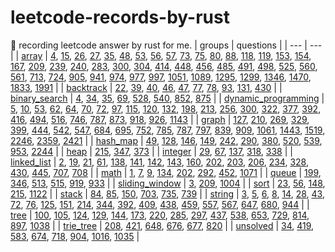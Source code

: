 # leetcode-records-by-rust
🐒 recording leetcode answer by rust for me.
| groups | questions |
| --- | --- |
| [array](_array) | [4](_array/_4_median-of-two-sorted-arrays), [15](_array/_15_3-sum), [26](_array/_26_remove-duplicates-from-sorted-array), [27](_array/_27_remove-element), [35](_array/_35_search-insert-position), [48](_array/_48_rotate-image), [53](_array/_53_maximum-subarray), [56](_array/_56_merge-intervals), [57](_array/_57_insert-interval), [73](_array/_73_set-matrix-zeroes), [75](_array/_75_sort-colors), [80](_array/_80_remove-duplicates-from-sorted-array-ii), [88](_array/_88_merge-sorted-array), [118](_array/_118_pascals-triangle), [119](_array/_119_pascals-triangle-ii), [153](_array/_153_find-minimum-in-rotated-sorted-array), [154](_array/_154_find-minimum-in-rotated-sorted-array-ii), [167](_array/_167_two-sum-ii-input-array-is-sorted), [209](_array/_209_minimum-size-subarray-sum), [239](_array/_239_sliding-window-maximum), [240](_array/_240_search-a-2-d-matrix-ii), [283](_array/_283_move-zeroes), [300](_array/_300_longest-increasing-subsequence), [304](_array/_304_range-sum-query-2-d-immutable), [414](_array/_414_third-maximum-number), [448](_array/_448_find-all-numbers-disappeared-in-an-array), [456](_array/_456_132-pattern), [485](_array/_485_max-consecutive-ones), [491](_array/_491_increasing-subsequences), [498](_array/_498_diagonal-traverse), [525](_array/_525_contiguous-array), [560](_array/_560_subarray-sum-equals-k), [561](_array/_561_array-partition), [713](_array/_713_subarray-product-less-than-k), [724](_array/_724_find-pivot-index), [905](_array/_905_sort-array-by-parity), [941](_array/_941_valid-mountain-array), [974](_array/_974_subarray-sums-divisible-by-k), [977](_array/_977_squares-of-a-sorted-array), [997](_array/_997_find-the-town-judge), [1051](_array/_1051_height-checker), [1089](_array/_1089_duplicate-zeros), [1295](_array/_1295_find-numbers-with-even-number-of-digits), [1299](_array/_1299_replace-elements-with-greatest-element-on-right-side), [1346](_array/_1346_check-if-n-and-its-double-exist), [1470](_array/_1470_shuffle-the-array), [1833](_array/_1833_maximum-ice-cream-bars), [1991](_array/_1991_find-the-middle-index-in-array) |
| [backtrack](_backtrack) | [22](_backtrack/_22_generate-parentheses), [39](_backtrack/_39_combination-sum), [40](_backtrack/_40_combination-sum-ii), [46](_backtrack/_46_permutations), [47](_backtrack/_47_permutations-ii), [77](_backtrack/_77_combinations), [78](_backtrack/_78_subsets), [93](_backtrack/_93_restore-ip-addresses), [131](_backtrack/_131_palindrome-partitioning), [430](_backtrack/_430_flatten-a-multilevel-doubly-linked-list) |
| [binary_search](_binary_search) | [4](_binary_search/_4_median-of-two-sorted-arrays), [34](_binary_search/_34_find-first-and-last-position-of-element-in-sorted-array), [35](_binary_search/_35_search-insert-position), [69](_binary_search/_69_sqrt-x), [528](_binary_search/_528_random-pick-with-weight), [540](_binary_search/_540_single-element-in-a-sorted-array), [852](_binary_search/_852_peak-index-in-a-mountain-array), [875](_binary_search/_875_koko-eating-bananas) |
| [dynamic_programming](_dynamic_programming) | [5](_dynamic_programming/_5_longest-palindromic-substring), [10](_dynamic_programming/_10_regular-expression-matching), [53](_dynamic_programming/_53_maximum-subarray), [62](_dynamic_programming/_62_unique-paths), [64](_dynamic_programming/_64_minimum-path-sum), [70](_dynamic_programming/_70_climbing-stairs), [72](_dynamic_programming/_72_edit-distance), [97](_dynamic_programming/_97_interleaving-string), [115](_dynamic_programming/_115_distinct-subsequences), [120](_dynamic_programming/_120_triangle), [132](_dynamic_programming/_132_palindrome-partitioning-ii), [198](_dynamic_programming/_198_house-robber), [213](_dynamic_programming/_213_house-robber-ii), [256](_dynamic_programming/_256_paint-house), [300](_dynamic_programming/_300_longest-increasing-subsequence), [322](_dynamic_programming/_322_coin-change), [377](_dynamic_programming/_377_combination-sum-iv), [392](_dynamic_programming/_392_is-subsequence), [416](_dynamic_programming/_416_partition-equal-subset-sum), [494](_dynamic_programming/_494_target-sum), [516](_dynamic_programming/_516_longest-palindromic-subsequence), [746](_dynamic_programming/_746_min-cost-climbing-stairs), [787](_dynamic_programming/_787_cheapest-flights-within-k-stops), [873](_dynamic_programming/_873_length-of-longest-fibonacci-subsequence), [918](_dynamic_programming/_918_maximum-sum-circular-subarray), [926](_dynamic_programming/_926_flip-string-to-monotone-increasing), [1143](_dynamic_programming/_1143_longest-common-subsequence) |
| [graph](_graph) | [127](_graph/_127_word-ladder), [210](_graph/_210_course-schedule-ii), [269](_graph/_269_alien-dictionary), [329](_graph/_329_longest-increasing-path-in-a-matrix), [399](_graph/_399_evaluate-division), [444](_graph/_444_sequence-reconstruction), [542](_graph/_542_01-matrix), [547](_graph/_547_number-of-provinces), [684](_graph/_684_redundant-connection), [695](_graph/_695_max-area-of-island), [752](_graph/_752_open-the-lock), [785](_graph/_785_is-graph-bipartite), [787](_graph/_787_cheapest-flights-within-k-stops), [797](_graph/_797_all-paths-from-source-to-target), [839](_graph/_839_similar-string-groups), [909](_graph/_909_snakes-and-ladders), [1061](_graph/_1061_lexicographically-smallest-equivalent-string), [1443](_graph/_1443_minimum-time-to-collect-all-apples-in-a-tree), [1519](_graph/_1519_number-of-nodes-in-the-sub-tree-with-the-same-label), [2246](_graph/_2246_longest-path-with-different-adjacent-characters), [2359](_graph/_2359_find_closest_node_to_given_two_nodes), [2421](_graph/_2421_number-of-good-paths) |
| [hash_map](_hash_map) | [49](_hash_map/_49_group-anagrams), [128](_hash_map/_128_longest-consecutive-sequence), [146](_hash_map/_146_lru-cache), [149](_hash_map/_149_max-points-on-a-line), [242](_hash_map/_242_valid-anagram), [290](_hash_map/_290_word-pattern), [380](_hash_map/_380_insert-delete-get-random-o-1), [520](_hash_map/_520_detect-capital), [539](_hash_map/_539_minimum-time-difference), [953](_hash_map/_953_verifying-an-alien-dictionary), [2244](_hash_map/_2244_minimum-rounds-to-complete-all-tasks) |
| [heap](_heap) | [215](_heap/_215_kth-largest-element-in-an-array), [347](_heap/_347_top-k-frequent-elements), [373](_heap/_373_find-k-pairs-with-smallest-sums) |
| [integer](_integer) | [29](_integer/_29_divide-two-integers), [67](_integer/_67_add-binary), [137](_integer/_137_single-number-ii), [318](_integer/_318_maximum-product-of-word-lengths), [338](_integer/_338_counting-bits) |
| [linked_list](_linked_list) | [2](_linked_list/_2_add-two-numbers), [19](_linked_list/_19_remove-nth-node-from-end-of-list), [21](_linked_list/_21_merge-two-sorted-lists), [61](_linked_list/_61_rotate-list), [138](_linked_list/_138_copy-list-with-random-pointer), [141](_linked_list/_141_linked-list-cycle), [142](_linked_list/_142_linked-list-cycle-ii), [143](_linked_list/_143_reorder-list), [160](_linked_list/_160_intersection-of-two-linked-lists), [202](_linked_list/_202_happy-number), [203](_linked_list/_203_remove-linked-list-elements), [206](_linked_list/_206_reverse-linked-list), [234](_linked_list/_234_palindrome-linked-list), [328](_linked_list/_328_odd-even-linked-list), [430](_linked_list/_430_flatten-a-multilevel-doubly-linked-list), [445](_linked_list/_445_add-two-numbers-ii), [707](_linked_list/_707_design-linked-list), [708](_linked_list/_708_insert_into_a_sorted_circular_linked_list) |
| [math](_math) | [1](_math/_1_two-sum), [7](_math/_7_reverse-integer), [9](_math/_9_palindrome-number), [134](_math/_134_gas-station), [202](_math/_202_happy-number), [292](_math/_292_nim-game), [452](_math/_452_minimum-number-of-arrows-to-burst-balloons), [1071](_math/_1071_greatest-common-divisor-of-strings) |
| [queue](_queue) | [199](_queue/_199_binary-tree-right-side-view), [346](_queue/_346_moving_average_from_data_stream), [513](_queue/_513_find-bottom-left-tree-value), [515](_queue/_515_find-largest-value-in-each-tree-row), [919](_queue/_919_complete-binary-tree-inserter), [933](_queue/_933_number-of-recent-calls) |
| [sliding_window](_sliding_window) | [3](_sliding_window/_3_longest-substring-without-repeating-characters), [209](_sliding_window/_209_minimum-size-subarray-sum), [1004](_sliding_window/_1004_max-consecutive-ones-iii) |
| [sort](_sort) | [23](_sort/_23_merge-k-sorted-lists), [56](_sort/_56_merge-intervals), [148](_sort/_148_sort-list), [215](_sort/_215_kth-largest-element-in-an-array), [1122](_sort/_1122_relative-sort-array) |
| [stack](_stack) | [84](_stack/_84_largest-rectangle-in-histogram), [85](_stack/_85_maximal-rectangle), [150](_stack/_150_evaluate-reverse-polish-notation), [703](_stack/_703_kth-largest-element-in-a-stream), [735](_stack/_735_asteroid-collision), [739](_stack/_739_daily-temperatures) |
| [string](_string) | [3](_string/_3_longest-substring-without-repeating-characters), [5](_string/_5_longest-palindromic-substring), [6](_string/_6_zigzag-conversion), [8](_string/_8_string-to-integer-atoi), [14](_string/_14_longest-common-prefix), [28](_string/_28_implement-str-str), [43](_string/_43_multiply-strings), [72](_string/_72_edit-distance), [76](_string/_76_minimum-window-substring), [125](_string/_125_valid-palindrome), [151](_string/_151_reverse-words-in-a-string), [214](_string/_214_shortest-palindrome), [344](_string/_344_reverse-string), [392](_string/_392_is-subsequence), [409](_string/_409_longest-palindrome), [438](_string/_438_find-all-anagrams-in-a-string), [459](_string/_459_repeated-substring-pattern), [557](_string/_557_reverse-words-in-a-string-iii), [567](_string/_567_permutation-in-string), [647](_string/_647_palindromic-substrings), [680](_string/_680_valid-palindrome-ii), [944](_string/_944_delete-columns-to-make-sorted) |
| [tree](_tree) | [100](_tree/_100_same-tree), [105](_tree/_105_construct-binary-tree-from-preorder-and-inorder-traversal), [124](_tree/_124_binary-tree-maximum-path-sum), [129](_tree/_129_sum-root-to-leaf-numbers), [144](_tree/_144_binary-tree-preorder-traversal), [173](_tree/_173_binary-search-tree-iterator), [220](_tree/_220_contains-duplicate-iii), [285](_tree/_285_inorder_successor_in_bst), [297](_tree/_297_serialize-and-deserialize-binary-tree), [437](_tree/_437_path-sum-iii), [538](_tree/_538_convert-bst-to-greater-tree), [653](_tree/_653_two-sum-iv-input-is-a-bst), [729](_tree/_729_my-calendar-i), [814](_tree/_814_binary-tree-pruning), [897](_tree/_897_increasing-order-search-tree), [1038](_tree/_1038_binary-search-tree-to-greater-sum-tree) |
| [trie_tree](_trie_tree) | [208](_trie_tree/_208_implement-trie-prefix-tree), [421](_trie_tree/_421_maximum-xor-of-two-numbers-in-an-array), [648](_trie_tree/_648_replace-words), [676](_trie_tree/_676_implement-magic-dictionary), [677](_trie_tree/_677_map-sum-pairs), [820](_trie_tree/_820_short-encoding-of-words) |
| [unsolved](_unsolved) | [34](_unsolved/_34_find-first-and-last-position-of-element-in-sorted-array), [419](_unsolved/_419_battleships-in-a-board), [583](_unsolved/_583_delete-operation-for-two-strings), [674](_unsolved/_674_longest-continuous-increasing-subsequence), [718](_unsolved/_718_maximum-length-of-repeated-subarray), [904](_unsolved/_904_fruit-into-baskets), [1016](_unsolved/_1016_binary-string-with-substrings-representing-1-to-n), [1035](_unsolved/_1035_uncrossed-lines) |
